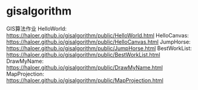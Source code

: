 # gisalgorithm
GIS算法作业
HelloWorld:
https://haloer.github.io/gisalgorithm/public/HelloWorld.html
HelloCanvas:
https://haloer.github.io/gisalgorithm/public/HelloCanvas.html
JumpHorse:
https://haloer.github.io/gisalgorithm/public/JumpHorse.html
BestWorkList:
https://haloer.github.io/gisalgorithm/public/BestWorkList.html
DrawMyName:
https://haloer.github.io/gisalgorithm/public/DrawMyName.html
MapProjection:
https://haloer.github.io/gisalgorithm/public/MapProjection.html